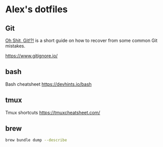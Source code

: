 # Alex's dotfiles

## Git
[Oh Shit, Git!?!](https://ohshitgit.com/) is a short guide on how to recover from some common Git mistakes.

https://www.gitignore.io/


## bash
Bash cheatsheet https://devhints.io/bash

## tmux
Tmux shortcuts https://tmuxcheatsheet.com/

## brew
```bash
brew bundle dump --describe
```
